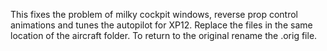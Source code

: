 This fixes the problem of milky cockpit windows, reverse prop control animations and tunes the autopilot for XP12. Replace the files in the same location of the aircraft folder.
To return to the original rename the .orig file.
